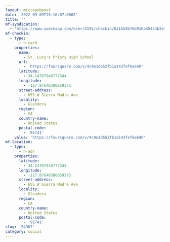 ```yaml
---
layout: micropubpost
date: '2022-09-09T15:16:07.000Z'
title: ''
mf-syndication:
  - 'https://www.swarmapp.com/user/4195/checkin/631b58b76e916a45454b3e35'
mf-checkin:
  - type:
      - h-card
    properties:
      name:
        - St. Lucy's Priory High School
      url:
        - 'https://foursquare.com/v/4c9e1d652fb1a143fef6e640'
      latitude:
        - 34.14707946777344
      longitude:
        - -117.87640380859375
      street-address:
        - 655 W Sierra Madre Ave
      locality:
        - Glendora
      region:
        - CA
      country-name:
        - United States
      postal-code:
        - '91741'
    value: 'https://foursquare.com/v/4c9e1d652fb1a143fef6e640'
mf-location:
  - type:
      - h-adr
    properties:
      latitude:
        - 34.14707946777344
      longitude:
        - -117.87640380859375
      street-address:
        - 655 W Sierra Madre Ave
      locality:
        - Glendora
      region:
        - CA
      country-name:
        - United States
      postal-code:
        - '91741'
slug: '54967'
category: social
---
```

